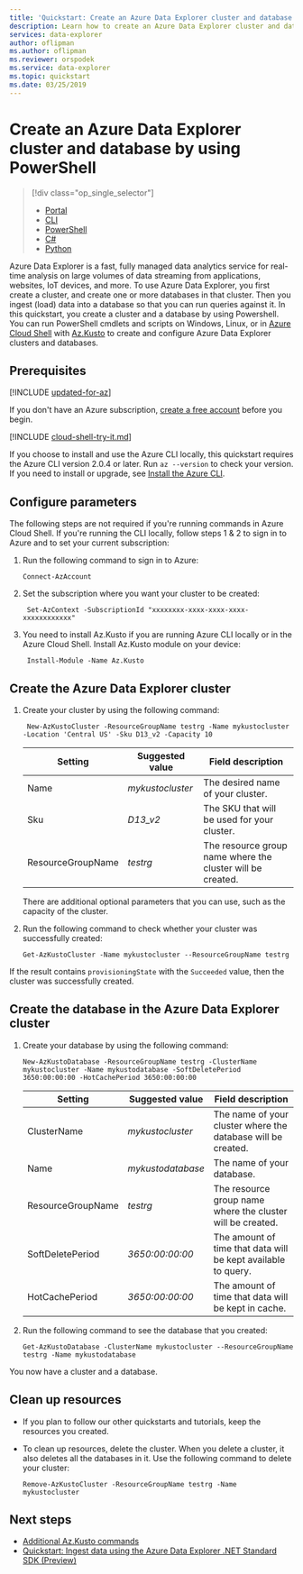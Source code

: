 ```yaml
---
title: 'Quickstart: Create an Azure Data Explorer cluster and database by using PowerShell'
description: Learn how to create an Azure Data Explorer cluster and database by using PowerShell
services: data-explorer
author: oflipman
ms.author: oflipman
ms.reviewer: orspodek
ms.service: data-explorer
ms.topic: quickstart
ms.date: 03/25/2019
---
```



# Create an Azure Data Explorer cluster and database by using PowerShell

> [!div class="op_single_selector"]
> * [Portal](create-cluster-database-portal.md)
> * [CLI](create-cluster-database-cli.md)
> * [PowerShell](create-cluster-database-powershell.md)
> * [C#](create-cluster-database-csharp.md)
> * [Python](create-cluster-database-python.md)
>  

Azure Data Explorer is a fast, fully managed data analytics service for real-time analysis on large volumes of data streaming from applications, websites, IoT devices, and more. To use Azure Data Explorer, you first create a cluster, and create one or more databases in that cluster. Then you ingest (load) data into a database so that you can run queries against it. In this quickstart, you create a cluster and a database by using Powershell. You can run PowerShell cmdlets and scripts on Windows, Linux, or in [Azure Cloud Shell](https://docs.microsoft.com/azure/cloud-shell/overview) with [Az.Kusto](https://docs.microsoft.com/powershell/module/az.kusto/?view=azps-1.4.0#kusto) to create and configure Azure Data Explorer clusters and databases. 

## Prerequisites

[!INCLUDE [updated-for-az](../../includes/updated-for-az.md)]

If you don't have an Azure subscription, [create a free account](https://azure.microsoft.com/free/) before you begin.

[!INCLUDE [cloud-shell-try-it.md](../../includes/cloud-shell-try-it.md)]

If you choose to install and use the Azure CLI locally, this quickstart requires the Azure CLI version 2.0.4 or later. Run `az --version` to check your version. If you need to install or upgrade, see [Install the Azure CLI](https://docs.microsoft.com/en-us/cli/azure/install-azure-cli?view=azure-cli-latest).

## Configure parameters

The following steps are not required if you're running commands in Azure Cloud Shell. If you're running the CLI locally, follow steps 1 & 2 to sign in to Azure and to set your current subscription:

1. Run the following command to sign in to Azure:

    ```azurepowershell-interactive
    Connect-AzAccount
    ```

2. Set the subscription where you want your cluster to be created:

    ```azurepowershell-interactive
     Set-AzContext -SubscriptionId "xxxxxxxx-xxxx-xxxx-xxxx-xxxxxxxxxxxx"
    ```
3. You need to install Az.Kusto if you are running Azure CLI locally or in the Azure Cloud Shell. Install Az.Kusto module on your device:
	
	```azurepowershell-interactive
     Install-Module -Name Az.Kusto	
    ```

## Create the Azure Data Explorer cluster

1. Create your cluster by using the following command:

    ```azurepowershell-interactive
     New-AzKustoCluster -ResourceGroupName testrg -Name mykustocluster -Location 'Central US' -Sku D13_v2 -Capacity 10
    ```

   |**Setting** | **Suggested value** | **Field description**|
   |---|---|---|
   | Name | *mykustocluster* | The desired name of your cluster.|
   | Sku | *D13_v2* | The SKU that will be used for your cluster. |
   | ResourceGroupName | *testrg* | The resource group name where the cluster will be created. |

    There are additional optional parameters that you can use, such as the capacity of the cluster.

2. Run the following command to check whether your cluster was successfully created:

    ```azurepowershell-interactive
    Get-AzKustoCluster -Name mykustocluster --ResourceGroupName testrg
    ```

If the result contains `provisioningState` with the `Succeeded` value, then the cluster was successfully created.

## Create the database in the Azure Data Explorer cluster

1. Create your database by using the following command:

    ```azurepowershell-interactive
    New-AzKustoDatabase -ResourceGroupName testrg -ClusterName mykustocluster -Name mykustodatabase -SoftDeletePeriod 3650:00:00:00 -HotCachePeriod 3650:00:00:00
    ```

   |**Setting** | **Suggested value** | **Field description**|
   |---|---|---|
   | ClusterName | *mykustocluster* | The name of your cluster where the database will be created.|
   | Name | *mykustodatabase* | The name of your database.|
   | ResourceGroupName | *testrg* | The resource group name where the cluster will be created. |
   | SoftDeletePeriod | *3650:00:00:00* | The amount of time that data will be kept available to query. |
   | HotCachePeriod | *3650:00:00:00* | The amount of time that data will be kept in cache. |

2. Run the following command to see the database that you created:

    ```azurepowershell-interactive
    Get-AzKustoDatabase -ClusterName mykustocluster --ResourceGroupName testrg -Name mykustodatabase
    ```

You now have a cluster and a database.

## Clean up resources

* If you plan to follow our other quickstarts and tutorials, keep the resources you created.
* To clean up resources, delete the cluster. When you delete a cluster, it also deletes all the databases in it. Use the following command to delete your cluster:

    ```azurepowershell-interactive
    Remove-AzKustoCluster -ResourceGroupName testrg -Name mykustocluster
    ```

## Next steps

* [Additional Az.Kusto commands](https://docs.microsoft.com/powershell/module/az.kusto/?view=azps-1.4.0#kusto)
* [Quickstart: Ingest data using the Azure Data Explorer .NET Standard SDK (Preview)](net-standard-ingest-data.md)
